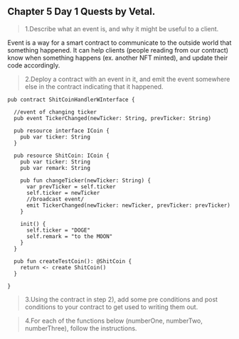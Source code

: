 ## Chapter 5 Day 1 Quests by Vetal.

>1.Describe what an event is, and why it might be useful to a client.

Event is a way for a smart contract to communicate to the outside world that something happened. It can help clients (people reading from our contract)  know when something happens (ex. another NFT minted), and update their code accordingly. 

>2.Deploy a contract with an event in it, and emit the event somewhere else in the contract indicating that it happened.

```cadence
pub contract ShitCoinHandlerWInterface {

  //event of changing ticker
  pub event TickerChanged(newTicker: String, prevTicker: String)

  pub resource interface ICoin {
    pub var ticker: String
  }

  pub resource ShitCoin: ICoin {
    pub var ticker: String
    pub var remark: String

    pub fun changeTicker(newTicker: String) {
      var prevTicker = self.ticker
      self.ticker = newTicker
      //broadcast event/
      emit TickerChanged(newTicker: newTicker, prevTicker: prevTicker)
    }

    init() {
      self.ticker = "DOGE"
      self.remark = "to the MOON"
    }
  }

  pub fun createTestCoin(): @ShitCoin {
    return <- create ShitCoin()
  }

}
```


>3.Using the contract in step 2), add some pre conditions and post conditions to your contract to get used to writing them out.

>4.For each of the functions below (numberOne, numberTwo, numberThree), follow the instructions.
